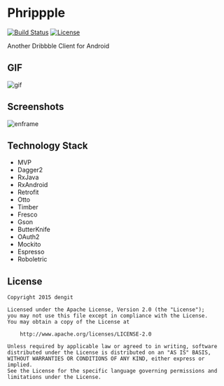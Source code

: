 # Phrippple
[![Build Status](https://travis-ci.org/dengit/Phrippple.svg?branch=master)](https://travis-ci.org/dengit/Phrippple) [![License](https://img.shields.io/badge/license-Apache%202-blue.svg)](https://www.apache.org/licenses/LICENSE-2.0)

Another Dribbble Client for Android

## GIF
![gif](https://cloud.githubusercontent.com/assets/11329773/12214325/9905114c-b6ca-11e5-8b78-3a6e5d815e8b.gif)

## Screenshots
![enframe](https://cloud.githubusercontent.com/assets/11329773/12214198/b51377de-b6c5-11e5-889c-48645f11f2f3.png)

## Technology Stack
- MVP
- Dagger2
- RxJava
- RxAndroid
- Retrofit
- Otto
- Timber
- Fresco
- Gson
- ButterKnife
- OAuth2
- Mockito
- Espresso
- Roboletric


## License
    Copyright 2015 dengit
    
    Licensed under the Apache License, Version 2.0 (the "License");
    you may not use this file except in compliance with the License.
    You may obtain a copy of the License at
    
        http://www.apache.org/licenses/LICENSE-2.0
    
    Unless required by applicable law or agreed to in writing, software
    distributed under the License is distributed on an "AS IS" BASIS,
    WITHOUT WARRANTIES OR CONDITIONS OF ANY KIND, either express or implied.
    See the License for the specific language governing permissions and
    limitations under the License.
